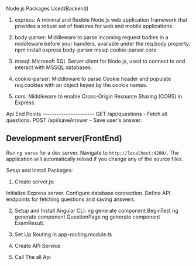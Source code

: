 Node.js Packages Used(Backend)

1. express: A minimal and flexible Node.js web application framework that provides a robust set of features for web and mobile applications.

2. body-parser: Middleware to parse incoming request bodies in a middleware before your handlers, available under the req.body property. npm install express body-parser mssql cookie-parser cors

3. mssql: Microsoft SQL Server client for Node.js, used to connect to and interact with MSSQL databases.

4. cookie-parser: Middleware to parse Cookie header and populate req.cookies with an object keyed by the cookie names.

5. cors: Middleware to enable Cross-Origin Resource Sharing (CORS) in Express.

Api End Points ----------------------
GET /api/questions - Fetch all questions.
POST /api/saveAnswer - Save user's answer.

## Development server(FrontEnd)

Run `ng serve` for a dev server. Navigate to `http://localhost:4200/`. The application will automatically reload if you change any of the source files.

Setup and Install Packages:
1. Create server.js:

Initialize Express server.
Configure database connection.
Define API endpoints for fetching questions and saving answers.

2. Setup and Install Angular CLI:
ng generate component BeginTest
ng generate component QuestionPage
ng generate component ExamResult.

3. Set Up Routing in app-routing.module.ts
4. Create API Service
5. Call The all Api
